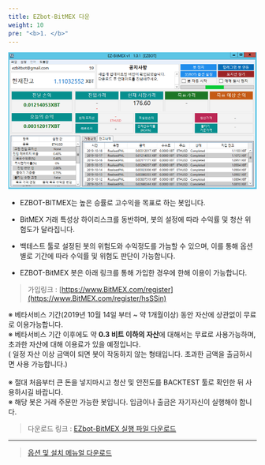 ```yaml
---
title: EZbot-BitMEX 다운
weight: 10
pre: "<b>1. </b>"
---
```


![](/picture/EZBITMEX1.png?width=100%&height=50%)

- EZBOT-BITMEX는 높은 승률로 고수익을 목표로 하는 봇입니다.

- BitMEX 거래 특성상 하이리스크를 동반하며, 봇의 설정에 따라 수익률 및 청산 위험도가 달라집니다.

- 백테스트 툴로 설정된 봇의 위험도와 수익정도를 가늠할 수 있으며, 이를 통해 옵션별로 기간에 따라 수익률 및 위험도 판단이 가능합니다.

- EZBOT-BitMEX 봇은 아래 링크를 통해 가입한 경우에 한해 이용이 가능합니다.

> 가입링크 : [https://www.BitMEX.com/register](https://www.BitMEX.com/register/hsSSin)

※ 베타서비스 기간(2019년 10월 14일 부터 ~ 약 1개월이상) 동안 자산에 상관없이 무료로 이용가능합니다.</br>
※ 베타서비스 기간 이후에도 약 **0.3 비트 이하의 자산**에 대해서는 무료로 사용가능하며, </br>  초과한 자산에 대해 이용료가 있을 예정입니다.</br>
( 일정 자산 이상 금액이 되면 봇이 작동하지 않는 형태입니다. 초과한 금액을 출금하시면 사용 가능합니다.) </br></br>
※ 절대 처음부터 큰 돈을 넣지마시고 청산 및 안전도를 BACKTEST 툴로 확인한 뒤 사용하시길 바랍니다.</br>
※ 해당 봇은 거래 주문만 가능한 봇입니다. 입금이나 출금은 자기자신이 실행해야 합니다. 

> 다운로드 링크 : [EZbot-BitMEX 실행 파일 다운로드](http://www.ezbot24.com/shorturl/VPH6UI55AI0GV)

---

> [옵션 및 설치 메뉴얼 다운로드](https://github.com/ezbotTNT/ezbotTNT.github.io/raw/develop/content/manual%20down/EZ-BitMEX_Manual.pdf)

